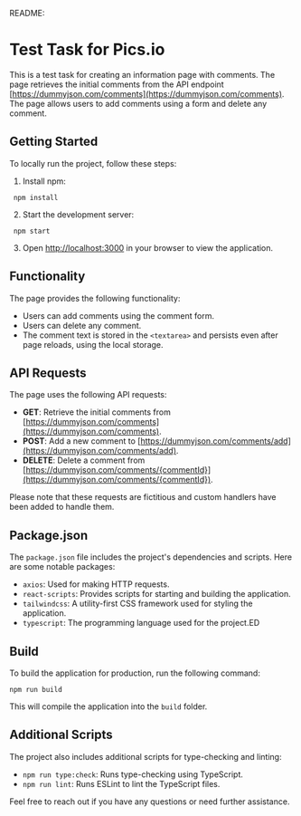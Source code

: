 README:

# Test Task for Pics.io

This is a test task for creating an information page with comments. The page retrieves the initial comments from the API endpoint [https://dummyjson.com/comments](https://dummyjson.com/comments). The page allows users to add comments using a form and delete any comment.

## Getting Started

To locally run the project, follow these steps:

1. Install npm:

```shell
 npm install
```

2. Start the development server:

```shell
 npm start
```

3. Open [http://localhost:3000](http://localhost:3000) in your browser to view the application.

## Functionality

The page provides the following functionality:

- Users can add comments using the comment form.
- Users can delete any comment.
- The comment text is stored in the `<textarea>` and persists even after page reloads, using the local storage.

## API Requests

The page uses the following API requests:

- **GET**: Retrieve the initial comments from [https://dummyjson.com/comments](https://dummyjson.com/comments).
- **POST**: Add a new comment to [https://dummyjson.com/comments/add](https://dummyjson.com/comments/add).
- **DELETE**: Delete a comment from [https://dummyjson.com/comments/{commentId}](https://dummyjson.com/comments/{commentId}).

Please note that these requests are fictitious and custom handlers have been added to handle them.

## Package.json

The `package.json` file includes the project's dependencies and scripts. Here are some notable packages:

- `axios`: Used for making HTTP requests.
- `react-scripts`: Provides scripts for starting and building the application.
- `tailwindcss`: A utility-first CSS framework used for styling the application.
- `typescript`: The programming language used for the project.ED

## Build

To build the application for production, run the following command:

```shell
npm run build
```

This will compile the application into the `build` folder.

## Additional Scripts

The project also includes additional scripts for type-checking and linting:

- `npm run type:check`: Runs type-checking using TypeScript.
- `npm run lint`: Runs ESLint to lint the TypeScript files.

Feel free to reach out if you have any questions or need further assistance.

